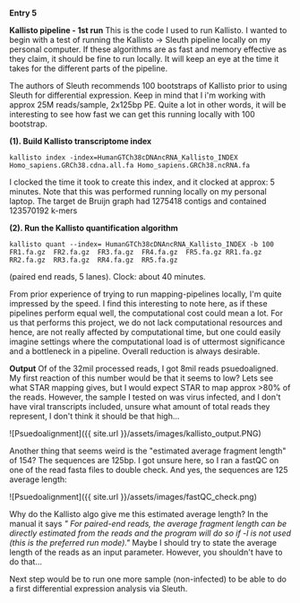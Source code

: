 
**Entry 5**

**Kallisto pipeline - 1st run**
This is the code I used to run Kallisto. I wanted to begin with a test of running the Kallisto -> Sleuth pipeline locally on my personal computer. If these algorithms are as fast and memory effective as they claim, it should be fine to run locally. It will keep an eye at the time it takes for the different parts of the pipeline.

The authors of Sleuth recommends 100 bootstraps of Kallisto prior to using Sleuth for differential expression. Keep in mind that I i'm working with approx 25M reads/sample, 2x125bp PE. Quite a lot in other words, it will be interesting to see how fast we can get this running locally with 100 bootstrap.

**(1). Build Kallisto transcriptome index**

    kallisto index -index=HumanGTCh38cDNAncRNA_Kallisto_INDEX Homo_sapiens.GRCh38.cdna.all.fa Homo_sapiens.GRCh38.ncRNA.fa

I clocked the time it took to create this index, and it clocked at approx: 5 minutes. Note that this was performed running locally on my personal laptop. The target de Bruijn graph had 1275418 contigs and contained 123570192 k-mers

**(2). Run the Kallisto quantification algorithm**

    kallisto quant --index= HumanGTCh38cDNAncRNA_Kallisto_INDEX -b 100 FR1.fa.gz  FR2.fa.gz  FR3.fa.gz  FR4.fa.gz  FR5.fa.gz RR1.fa.gz  RR2.fa.gz  RR3.fa.gz  RR4.fa.gz  RR5.fa.gz

(paired end reads, 5 lanes).
Clock: about 40 minutes.

From prior experience of trying to run mapping-pipelines locally, I'm quite impressed by the speed. I find this interesting to note here, as if these pipelines perform equal well, the computational cost could mean a lot. For us that performs this project, we do not lack computational resources and hence, are not really affected by computational time, but one could easily imagine settings where the computational load is of uttermost significance and a bottleneck in a pipeline. Overall reduction is always desirable.

**Output**
Of of the 32mil processed reads, I got 8mil reads psuedoaligned. My first reaction of this number would be that it seems to low? Lets see what STAR mapping gives, but I would expect STAR to map approx >80% of the reads. However, the sample I tested on was virus infected, and I don't have viral transcripts included, unsure what amount of total reads they represent, I don't think it should be that high...

![Psuedoalignment]({{ site.url }}/assets/images/kallisto_output.PNG)

Another thing that seems weird is the "estimated average fragment length" of 154? The sequences are 125bp. I got unsure here, so I ran a fastQC on one of the read fasta files to double check. And yes, the sequences are 125 average length:

![Psuedoalignment]({{ site.url }}/assets/images/fastQC_check.png)

Why do the Kallisto algo give me this estimated average length?
In the manual it says *" For paired-end reads, the average fragment length can be directly estimated from the reads and the program will do so if -l is not used (this is the preferred run mode)."*
Maybe I should try to state the average length of the reads as an input parameter. However, you shouldn't have to do that...

Next step would be to run one more sample (non-infected) to be able to do a first differential expression analysis via Sleuth.